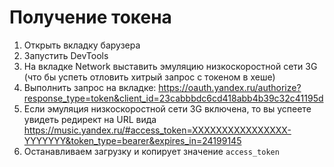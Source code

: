 # Получение токена
1. Открыть вкладку барузера
1. Запустить DevTools
1. На вкладке Network выставить эмуляцию низкоскоростной сети 3G (что бы успеть отловить хитрый запрос с токеном в хеше)
1. Выполнить запрос на вкладке: https://oauth.yandex.ru/authorize?response_type=token&client_id=23cabbbdc6cd418abb4b39c32c41195d
1. Если эмуляция низкоскоростной сети 3G включена, то вы успеете увидеть редирект на URL вида https://music.yandex.ru/#access_token=XXXXXXXXXXXXXXXX-YYYYYYY&token_type=bearer&expires_in=24199145
1. Останавливаем загрузку и копирует значение `access_token`

